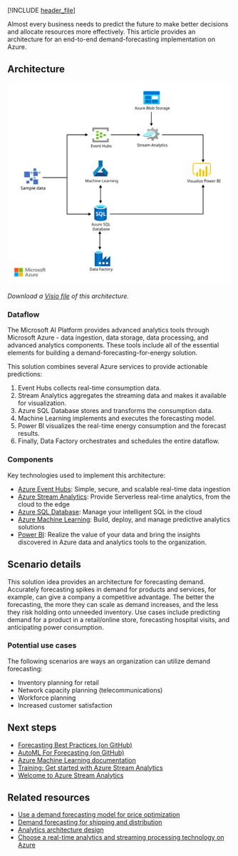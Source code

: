 [!INCLUDE [header_file](../../../includes/sol-idea-header.md)]

Almost every business needs to predict the future to make better decisions and allocate resources more effectively. This article provides an architecture for an end-to-end demand-forecasting implementation on Azure.

## Architecture

![Architecture diagram showing the flow of sample data to Power BI: demand forecasting.](../media/demand-forecasting.svg)

*Download a [Visio file](https://arch-center.azureedge.net/demand-forecasting.vsdx) of this architecture.*

### Dataflow

The Microsoft AI Platform provides advanced analytics tools through Microsoft Azure - data ingestion, data storage, data processing, and advanced analytics components. These tools include all of the essential elements for building a demand-forecasting-for-energy solution.

This solution combines several Azure services to provide actionable predictions:

  1. Event Hubs collects real-time consumption data.
  1. Stream Analytics aggregates the streaming data and makes it available for visualization.
  1. Azure SQL Database stores and transforms the consumption data.
  1. Machine Learning implements and executes the forecasting model.
  1. Power BI visualizes the real-time energy consumption and the forecast results.
  1. Finally, Data Factory orchestrates and schedules the entire dataflow.

### Components

Key technologies used to implement this architecture:

* [Azure Event Hubs](https://azure.microsoft.com/services/event-hubs): Simple, secure, and scalable real-time data ingestion
* [Azure Stream Analytics](https://azure.microsoft.com/services/stream-analytics): Provide Serverless real-time analytics, from the cloud to the edge
* [Azure SQL Database](https://azure.microsoft.com/services/sql-database): Manage your intelligent SQL in the cloud
* [Azure Machine Learning](https://azure.microsoft.com/services/machine-learning): Build, deploy, and manage predictive analytics solutions
* [Power BI](https://azure.microsoft.com/services/developer-tools/power-bi): Realize the value of your data and bring the insights discovered in Azure data and analytics tools to the organization.

## Scenario details

This solution idea provides an architecture for forecasting demand. Accurately forecasting spikes in demand for products and services, for example, can give a company a competitive advantage. The better the forecasting, the more they can scale as demand increases, and the less they risk holding onto unneeded inventory. Use cases include predicting demand for a product in a retail/online store, forecasting hospital visits, and anticipating power consumption.

### Potential use cases

The following scenarios are ways an organization can utilize demand forecasting:

- Inventory planning for retail
- Network capacity planning (telecommunications)
- Workforce planning
- Increased customer satisfaction

## Next steps

  - [Forecasting Best Practices (on GitHub)](https://github.com/microsoft/forecasting)
  - [AutoML For Forecasting (on GitHub)](https://github.com/Azure/MachineLearningNotebooks/tree/master/how-to-use-azureml/automated-machine-learning)
  - [Azure Machine Learning documentation](/azure/machine-learning)
  - [Training: Get started with Azure Stream Analytics](/training/modules/introduction-to-data-streaming)
  - [Welcome to Azure Stream Analytics](/azure/stream-analytics/stream-analytics-introduction)
  
## Related resources

- [Use a demand forecasting model for price optimization](../../solution-ideas/articles/demand-forecasting-price-optimization-marketing.yml)
- [Demand forecasting for shipping and distribution](../../solution-ideas/articles/demand-forecasting-for-shipping-and-distribution.yml)
- [Analytics architecture design](../../solution-ideas/articles/analytics-start-here.yml)
- [Choose a real-time analytics and streaming processing technology on Azure](/azure/stream-analytics/streaming-technologies)

